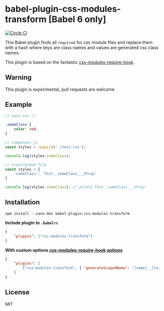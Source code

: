 # babel-plugin-css-modules-transform [Babel 6 only]

[![Circle CI](https://circleci.com/gh/michalkvasnicak/babel-plugin-css-modules-transform.svg?style=svg)](https://circleci.com/gh/michalkvasnicak/babel-plugin-css-modules-transform)

This Babel plugin finds all `require`s for css module files and replace them with a hash where keys are class names and values are generated css class names.

This plugin is based on the fantastic [css-modules-require-hook](https://github.com/css-modules/css-modules-require-hook).

## Warning

This plugin is experimental, pull requests are welcome.

## Example

```css
/* test.css */

.someClass {
    color: red;
}
```

```js
// component.js
const styles = require('./test.css');

console.log(styles.someClass);

// transformed file
const styles = {
    'someClass': 'Test__someClass___2Frqu'
}

console.log(styles.someClass); // prints Test__someClass___2Frqu
```

## Installation

```
npm install --save-dev babel-plugin-css-modules-transform
```

**Include plugin to `.babelrc`**

```json
{
    "plugins": ["css-modules-transform"]
}
```

**With custom options [css-modules-require-hook options](https://github.com/css-modules/css-modules-require-hook#tuning-options)**


```json
{
    "plugins": [
        ["css-modules-transform", { "generateScopedName": "[name]__[local]___[hash:base64:5]" }]
    ]
}
```

## License

MIT
